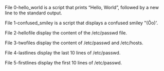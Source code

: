 File 0-hello_world is a script that prints “Hello, World”, followed by a new line to the standard output.

File 1-confused_smiley is  a script that displays a confused smiley "(Ôo)'.

File 2-hellofile display the content of the /etc/passwd file.

File 3-twofiles display the content of /etc/passwd and /etc/hosts.

File 4-lastlines display the last 10 lines of /etc/passwd.

File 5-firstlines display the first 10 lines of /etc/passwd.


